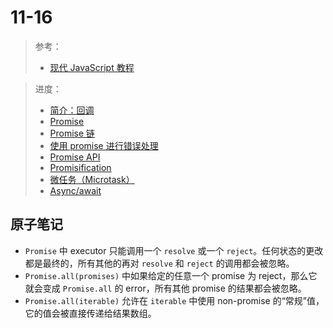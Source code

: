 # 11-16

> 参考：
>
> - [现代 JavaScript 教程](https://zh.javascript.info/)

> 进度：
>
> - [简介：回调](https://zh.javascript.info/callbacks)
> - [Promise](https://zh.javascript.info/promise-basics)
> - [Promise 链](https://zh.javascript.info/promise-chaining)
> - [使用 promise 进行错误处理](https://zh.javascript.info/promise-error-handling)
> - [Promise API](https://zh.javascript.info/promise-api)
> - [Promisification](https://zh.javascript.info/promisify)
> - [微任务（Microtask）](https://zh.javascript.info/microtask-queue)
> - [Async/await](https://zh.javascript.info/async-await)

## 原子笔记

- `Promise` 中 executor 只能调用一个 `resolve` 或一个 `reject`。任何状态的更改都是最终的，所有其他的再对 `resolve` 和 `reject` 的调用都会被忽略。
- `Promise.all(promises)` 中如果给定的任意一个 promise 为 reject，那么它就会变成 `Promise.all` 的 error，所有其他 promise 的结果都会被忽略。
- `Promise.all(iterable)` 允许在 `iterable` 中使用 non-promise 的“常规”值，它的值会被直接传递给结果数组。                                                                                                                                                                                                                                                                                                                                                                                                                                                                                                                                                                                                                                                                                                                                                                                                                                                                                                                                                                                                                                                                                                                                                                                                                                                                                                                                                             
